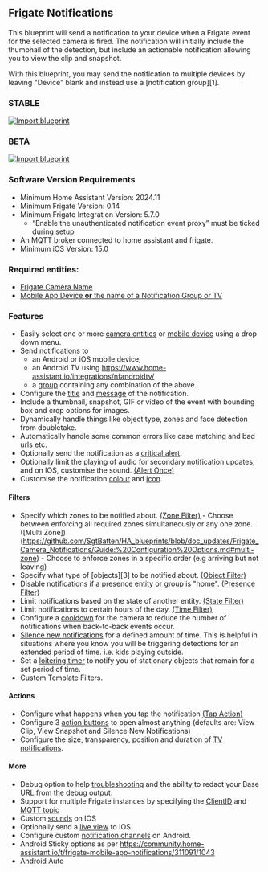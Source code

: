 ## Frigate Notifications

This blueprint will send a notification to your device when a Frigate event for the selected camera is fired. The notification will initially include the thumbnail of the detection, but include an actionable notification allowing you to view the clip and snapshot.

With this blueprint, you may send the notification to multiple devices by leaving "Device" blank and instead use a [notification group][1].

### STABLE 
[![Import blueprint](https://my.home-assistant.io/badges/blueprint_import.svg)](https://my.home-assistant.io/redirect/blueprint_import/?blueprint_url=https%3A%2F%2Fgithub.com%2FSgtBatten/HA_blueprints/blob/main/Frigate%20Camera%20Notifications/Stable)

### BETA
[![Import blueprint](https://my.home-assistant.io/badges/blueprint_import.svg)](https://my.home-assistant.io/redirect/blueprint_import/?blueprint_url=https://raw.githubusercontent.com/hqnicolas/Home_Assistait_blueprints/blob/main/Frigate_Camera_Notifications/frigate_rockchip.yaml)

### Software Version Requirements

- Minimum Home Assistant Version: 2024.11
- Minimum Frigate Version: 0.14
- Minimum Frigate Integration Version: 5.7.0
  - “Enable the unauthenticated notification event proxy” must be ticked during setup
- An MQTT broker connected to home assistant and frigate.
- Minimum iOS Version: 15.0

### Required entities:

- [Frigate Camera Name](https://github.com/SgtBatten/HA_blueprints/blob/doc_updates/Frigate%20Camera%20Notifications/Guide:%20Configuration%20Options.md#frigate-camera)
- [Mobile App Device **or** the name of a Notification Group or TV](https://github.com/SgtBatten/HA_blueprints/blob/doc_updates/Frigate%20Camera%20Notifications/Guide:%20Configuration%20Options.md#notify-device-and-notify-grouptv)

### Features
    
- Easily select one or more [camera entities](https://github.com/SgtBatten/HA_blueprints/blob/doc_updates/Frigate_Camera_Notifications/Guide:%20Configuration%20Options.md#frigate-camera) or [mobile device](https://github.com/SgtBatten/HA_blueprints/blob/doc_updates/Frigate_Camera_Notifications/Guide:%20Configuration%20Options.md#mobile-device) using a drop down menu.
- Send notifications to
  - an Android or iOS mobile device,
  - an Android TV using https://www.home-assistant.io/integrations/nfandroidtv/
  - a [group](https://github.com/SgtBatten/HA_blueprints/blob/doc_updates/Frigate_Camera_Notifications/Guide:%20Configuration%20Options.md#notification-group-or-androidfire-tv) containing any combination of the above.
- Configure the [title](https://github.com/SgtBatten/HA_blueprints/blob/doc_updates/Frigate_Camera_Notifications/Guide:%20Configuration%20Options.md#title) and [message](https://github.com/SgtBatten/HA_blueprints/blob/doc_updates/Frigate_Camera_Notifications/Guide:%20Configuration%20Options.md#message) of the notification.
- Include a thumbnail, snapshot, GIF or video of the event with bounding box and crop options for images.
- Dynamically handle things like object type, zones and face detection from doubletake.
- Automatically handle some common errors like case matching and bad urls etc.
- Optionally send the notification as a [critical alert](https://github.com/SgtBatten/HA_blueprints/blob/doc_updates/Frigate_Camera_Notifications/Guide:%20Configuration%20Options.md#critical).
- Optionally limit the playing of audio for secondary notification updates, and on IOS, customise the sound. [(Alert Once)](https://github.com/SgtBatten/HA_blueprints/blob/doc_updates/Frigate_Camera_Notifications/Guide:%20Configuration%20Options.md#alert-once)
- Customise the notification [colour](https://github.com/SgtBatten/HA_blueprints/blob/doc_updates/Frigate_Camera_Notifications/Guide:%20Configuration%20Options.md#colour) and [icon](https://github.com/SgtBatten/HA_blueprints/blob/doc_updates/Frigate_Camera_Notifications/Guide:%20Configuration%20Options.md#icon).

#### Filters
- Specify which zones to be notified about. [(Zone Filter)](https://github.com/SgtBatten/HA_blueprints/blob/doc_updates/Frigate_Camera_Notifications/Guide:%20Configuration%20Options.md#zone-filter)
        - Choose between enforcing all required zones simultaneously or any one zone. ([Multi Zone])(https://github.com/SgtBatten/HA_blueprints/blob/doc_updates/Frigate_Camera_Notifications/Guide:%20Configuration%20Options.md#multi-zone)
        - Choose to enforce zones in a specific order (e.g arriving but not leaving)
- Specify what type of [objects][3] to be notified about. [(Object Filter)](https://github.com/SgtBatten/HA_blueprints/blob/doc_updates/Frigate_Camera_Notifications/Guide:%20Configuration%20Options.md#object-filter)
- Disable notifications if a presence entity or group is "home". [(Presence Filter)](https://github.com/SgtBatten/HA_blueprints/blob/doc_updates/Frigate_Camera_Notifications/Guide:%20Configuration%20Options.md#presence-filter)
- Limit notifications based on the state of another entity. [(State Filter)](https://github.com/SgtBatten/HA_blueprints/blob/doc_updates/Frigate_Camera_Notifications/Guide:%20Configuration%20Options.md#state-filter)
- Limit notifications to certain hours of the day. [(Time Filter)](https://github.com/SgtBatten/HA_blueprints/blob/doc_updates/Frigate_Camera_Notifications/Guide:%20Configuration%20Options.md#zone-filter)
- Configure a [cooldown](https://github.com/SgtBatten/HA_blueprints/blob/doc_updates/Frigate_Camera_Notifications/Guide:%20Configuration%20Options.md#cooldown) for the camera to reduce the number of notifications when back-to-back events occur.
- [Silence new notifications](https://github.com/SgtBatten/HA_blueprints/blob/doc_updates/Frigate_Camera_Notifications/Guide:%20Configuration%20Options.md#silence-timer) for a defined amount of time. This is helpful in situations where you know you will be triggering detections for an extended period of time. i.e. kids playing outside.
- Set a [loitering timer](https://github.com/SgtBatten/HA_blueprints/blob/doc_updates/Frigate_Camera_Notifications/Guide:%20Configuration%20Options.md#loitering) to notify you of stationary objects that remain for a set period of time.
- Custom Template Filters.

#### Actions
- Configure what happens when you tap the notification [(Tap Action)](https://github.com/SgtBatten/HA_blueprints/blob/doc_updates/Frigate_Camera_Notifications/Guide:%20Configuration%20Options.md#tap-action)
- Configure 3 [action buttons](https://github.com/SgtBatten/HA_blueprints/blob/doc_updates/Frigate_Camera_Notifications/Guide:%20Configuration%20Options.md#action-buttons) to open almost anything (defaults are: View Clip, View Snapshot and Silence New Notifications)
- Configure the size, transparency, position and duration of [TV notifications](https://github.com/SgtBatten/HA_blueprints/blob/doc_updates/Frigate_Camera_Notifications/Guide:%20Configuration%20Options.md#tv-options).

#### More
- Debug option to help [troubleshooting](https://github.com/SgtBatten/HA_blueprints/blob/doc_updates/Frigate_Camera_Notifications/Guide:%20Configuration%20Options.md#troubleshooting) and the ability to redact your Base URL from the debug output. 
- Support for multiple Frigate instances by specifying the [ClientID](https://github.com/SgtBatten/HA_blueprints/blob/doc_updates/Frigate_Camera_Notifications/Guide:%20Configuration%20Options.md#client-id) and [MQTT topic](https://github.com/SgtBatten/HA_blueprints/blob/doc_updates/Frigate_Camera_Notifications/Guide:%20Configuration%20Options.md#mqtt-topic)
- Custom [sounds](https://github.com/SgtBatten/HA_blueprints/blob/doc_updates/Frigate_Camera_Notifications/Guide:%20Configuration%20Options.md#sound-ios) on IOS
- Optionally send a [live view](https://github.com/SgtBatten/HA_blueprints/blob/doc_updates/Frigate_Camera_Notifications/Guide:%20Configuration%20Options.md#live-view-ios) to IOS.
- Configure custom [notification channels](https://github.com/SgtBatten/HA_blueprints/blob/doc_updates/Frigate_Camera_Notifications/Guide:%20Configuration%20Options.md#channel-android) on Android.
- Android Sticky  options as per https://community.home-assistant.io/t/frigate-mobile-app-notifications/311091/1043
- Android Auto
